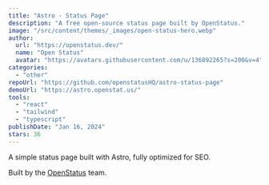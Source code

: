 ```yaml
---
title: "Astro - Status Page"
description: "A free open-source status page built by OpenStatus."
image: "/src/content/themes/_images/open-status-hero.webp"
author:
  url: "https://openstatus.dev/"
  name: "Open Status"
  avatar: "https://avatars.githubusercontent.com/u/136892265?s=200&v=4"
categories:
  - "other"
repoUrl: "https://github.com/openstatusHQ/astro-status-page"
demoUrl: "https://astro.openstat.us/"
tools:
  - "react"
  - "tailwind"
  - "typescript"
publishDate: "Jan 16, 2024"
stars: 36
---
```


<p>A simple status page built with Astro, fully optimized for SEO.</p>
<p>Built by the <a href="https://www.openstatus.dev/">OpenStatus</a> team.</p>
